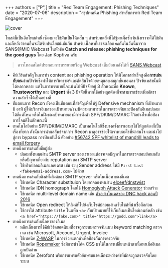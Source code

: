 +++ 
authors = ["P",]
title = "Red Team Engagement: Phishing Techniques"
date = "2020-07-06"
description = "สรุปเทคนิค Phishing สำหรับการทำ Red Team Engagement"
+++

![cover](https://i.imgur.com/5FCon4F.png)

โพสต์นี้เป็นอีกโพสต์หนึ่งซึ่งผมจะใช้มันเป็นโน้ตสั้น ๆ สำหรับทดสิ่งที่ได้รู้มาเผื่อซักวันนึงเราจะได้ใช้มันและก็หวังว่าคนอื่นจะได้รับประโยชน์เช่นกัน สำหรับเนื้อหาที่เราจะเลือก*ทด*กันในวันนี้มาจาก SANS@MIC Webcast ในหัวข้อ **Catch and release: phishing techniques for the good guys** โดย Jan Kopřiva ครับ

> ดาวโหลดสไลด์ประกอบการบรรยายหรือดู Webcast เต็มย้อนหลังได้ที่ [SANS Webcast](https://www.sans.org/webcasts/sansatmic-catch-release-phishing-techniques-good-guys-115430)

- คีย์เวิร์ดสำคัญในการทำ content ของ phishing operation ให้มีโอกาสสำเร็จสูงคือ**การเล่นกับคน**ผ่านปัจจัยซึ่งทำให้การวิเคราะห์และตัดสินใจด้วยเหตุและผลถูกบั่นทอนลง ปัจจัยเหล่านั้นมีได้หลากหลาย แต่ในการบรรยายนี้จะเน้นไปที่ปัจจัยอยู่ 3 ลักษณะคือ **Known**, **Trustoworthy** และ **Urgent** ทั้ง 3 ปัจจัยนี้หากใช้อย่างถูกต้องก็จะสามารถช่วยเพิ่มอัตราความสำเร็จได้เป็นอย่างดี
- ขั้นตอนการ Recon ยังคงเป็นขั้นตอนที่สำคัญเพื่อให้รู้ Defensive mechanism ที่เป้าหมายมี อาทิ ผู้ให้บริการอีเมลของเป้าหมาย*น่าจะ*มีความสามารถในการตรวจจับและป้องกันอีเมลปลอมได้ดีแค่ไหน หรือในฝั่งของเป้าหมายเองมีการตั้งค่า SPF/DKIM/DMARC ไว้อย่างไรเพื่อป้องการโจมตีในลักษณะนี้
- เทคโนโลยีอย่าง SPF/DKIM/DMARC เป็นเทคโนโลยีซึ่งบางครั้งการเอามาใช้ให้ถูกต้องก็เป็นเรื่องที่ยาก ดังนั้นการนำผลลัพธ์จากการ Recon มาดูอาจช่วยให้เราพบอะไรที่น่าสนใจ และนำไปสู่การ bypass การป้องกันได้ ตัวอย่าง [#56742 SPF whitelist of mandrill leads to email forgery](https://hackerone.com/reports/56742)
- เทคนิคการเล่นกับชื่อผู้ส่ง
  - ปลอมทั้งหมดผ่าน SMTP server ของเราเองแต่อาจเจอปัญหาในการตรวจสอบย้อนกลับ หรือปัญหาเกี่ยวกับ reputation ของ SMTP server
  - ใช้ทริคปลอมอีเมลแอดเดรส เช่น ระบุ Sender address ให้มี `First Last <fake@emai-address.com>` ไปด้วย
- เทคนิคการเล่นกับลิงค์ทั้งลิงค์ของ SMTP server หรือในเนื้อหาของอีเมล
  - ใช้เทคนิค Character substituion โดยอาจลองหาผ่าน [elceef/dnstwist](https://github.com/elceef/dnstwist)
  - ใช้เทคนิค IDN homograph โดยใช้ [Homoglyph Attack Generator](https://www.irongeek.com/homoglyph-attack-generator.php) ช่วยสร้าง
  - ใช้เทคนิค multi-level domain name เช่น [ตัวอย่างในเคสของ DNC hack ตอนปี 2016](https://www.vice.com/en_us/article/mg7xjb/how-hackers-broke-into-john-podesta-and-colin-powells-gmail-accounts)
  - ใช้เทคนิค Open redirect ให้ลิงค์ที่ไปยังเว็บไซต์ปลอมผ่านเว็บไซต์ที่น่าเชื่อถือก่อน
  - ใช้การใส่ attribute `title` ในแท็ก `<a>` กับเป้าหมายที่ใช้เว็บอีเมลเป็นไคล์เอนต์หลัก เช่น `<a href="https://fake.com>" title="https://godd.com">link</a>`
- เทคนิคการเล่นกับเนื้อหาของอีเมล
  - หลีกเลี่ยงการใช้คีย์เวิร์ดยอดนิยมที่อาจถูกระบบตรวจจับแบบ keyword matching ตรวจเจอ เช่น Microsoft, Account, Urgent, Invoice
  - ใช้เทคนิค [Z-WASP](https://www.avanan.com/blog/zwasp-microsoft-office-365-phishing-vulnerability) ในการช่วยแตกคำเพื่อป้องกันการตรวจจับ
  - ใช้เทคนิค [Ropemaker](https://blog.knowbe4.com/the-ropemaker-email-exploit-can-change-an-already-delivered-email) ซึ่งมีการนำโค้ด CSS มาใช้ในการเปลี่ยนหน้าตาเนื้อหาเมื่ออีเมลถูกเปิดอ่าน
  - ใช้เทคนิค Zerofont หรือการแทรกตัวอักษรขนาดเล็กระหว่างคำที่มักจะถูกตรวจจับโดยระบบ